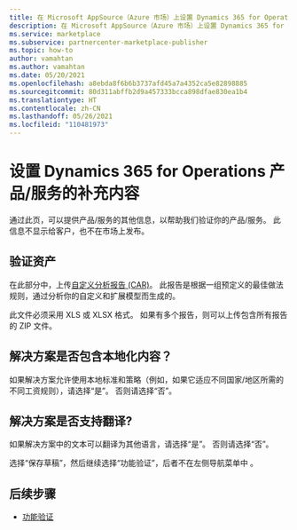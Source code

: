```yaml
---
title: 在 Microsoft AppSource（Azure 市场）上设置 Dynamics 365 for Operations 产品/服务的补充内容
description: 在 Microsoft AppSource（Azure 市场）上设置 Dynamics 365 for Operations 产品/服务的补充内容。
ms.service: marketplace
ms.subservice: partnercenter-marketplace-publisher
ms.topic: how-to
author: vamahtan
ms.author: vamahtan
ms.date: 05/20/2021
ms.openlocfilehash: a8ebda8f6b6b3737afd45a7a4352ca5e82898885
ms.sourcegitcommit: 80d311abffb2d9a457333bcca898dfae830ea1b4
ms.translationtype: HT
ms.contentlocale: zh-CN
ms.lasthandoff: 05/26/2021
ms.locfileid: "110481973"
---
```

# <a name="set-up-dynamics-365-for-operations-offer-supplemental-content"></a>设置 Dynamics 365 for Operations 产品/服务的补充内容

通过此页，可以提供产品/服务的其他信息，以帮助我们验证你的产品/服务。 此信息不显示给客户，也不在市场上发布。

## <a name="validation-assets"></a>验证资产

在此部分中，上传[自定义分析报告 (CAR)](/dynamics365/unified-operations/dev-itpro/dev-tools/customization-analysis-report)。 此报告是根据一组预定义的最佳做法规则，通过分析你的自定义和扩展模型而生成的。

此文件必须采用 XLS 或 XLSX 格式。 如果有多个报告，则可以上传包含所有报告的 ZIP 文件。

## <a name="does-solution-include-localizations"></a>解决方案是否包含本地化内容？

如果解决方案允许使用本地标准和策略（例如，如果它适应不同国家/地区所需的不同工资规则），请选择“是”。 否则请选择“否”。

## <a name="does-solution-enable-translations"></a>解决方案是否支持翻译?

如果解决方案中的文本可以翻译为其他语言，请选择“是”。 否则请选择“否”。

选择“保存草稿”，然后继续选择“功能验证”，后者不在左侧导航菜单中 。

## <a name="next-steps"></a>后续步骤

- [功能验证](dynamics-365-operations-validation.md)
